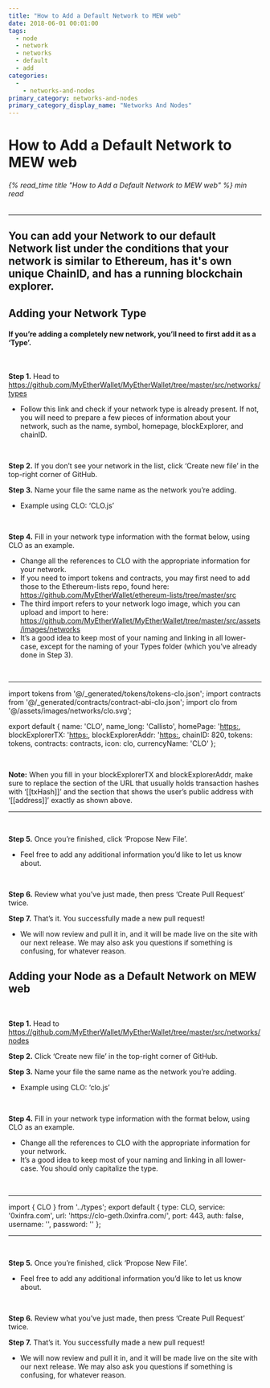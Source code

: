 ```yaml
---
title: "How to Add a Default Network to MEW web"
date: 2018-06-01 00:01:00
tags:
  - node
  - network
  - networks
  - default
  - add
categories:
  - 
    - networks-and-nodes
primary_category: networks-and-nodes
primary_category_display_name: "Networks And Nodes"
---
```


# **How to Add a Default Network to MEW web**

###### {% read_time title "How to Add a Default Network to MEW web" %} min read

* * *

## You can add your Network to our default Network list under the conditions that your network is similar to Ethereum, has it's own unique ChainID, and has a running blockchain explorer.

## **Adding your Network Type**

#### If you’re adding a completely new network, you’ll need to first add it as a ‘Type’.

<br>

**Step 1.** Head to <https://github.com/MyEtherWallet/MyEtherWallet/tree/master/src/networks/types>

-   Follow this link and check if your network type is already present. If not, you will need to prepare a few pieces of information about your network, such as the name, symbol, homepage, blockExplorer, and chainID.

<br>

**Step 2.** If you don’t see your network in the list, click ‘Create new file’ in the top-right corner of GitHub.

**Step 3.** Name your file the same name as the network you’re adding.

-   Example using CLO: ‘CLO.js’

<br>

**Step 4.** Fill in your network type information with the format below, using CLO as an example.

-   Change all the references to CLO with the appropriate information for your network.
-   If you need to import tokens and contracts, you may first need to add those to the Ethereum-lists repo, found here: <https://github.com/MyEtherWallet/ethereum-lists/tree/master/src>
-   The third import refers to your network logo image, which you can upload and import to here: <https://github.com/MyEtherWallet/MyEtherWallet/tree/master/src/assets/images/networks>
-   It’s a good idea to keep most of your naming and linking in all lower-case, except for the naming of your Types folder (which you’ve already done in Step 3).

<br>

* * *

<div class="scrollbox">
import tokens from '@/_generated/tokens/tokens-clo.json';
import contracts from '@/_generated/contracts/contract-abi-clo.json';
import clo from '@/assets/images/networks/clo.svg';

export default {
  name: 'CLO',
  name_long: 'Callisto',
  homePage: '<https:>,
  blockExplorerTX: '<https:>,
  blockExplorerAddr: '<https:>,
  chainID: 820,
  tokens: tokens,
  contracts: contracts,
  icon: clo,
  currencyName: 'CLO'
};

</div>

<br>

**Note:** When you fill in your blockExplorerTX and blockExplorerAddr, make sure to replace the section of the URL that usually holds transaction hashes with ‘\[[txHash]]’ and the section that shows the user’s public address with ‘\[[address]]’ exactly as shown above.

* * *

<br>

**Step 5.** Once you’re finished, click ‘Propose New File’.

-   Feel free to add any additional information you’d like to let us know about.

<br>

**Step 6.** Review what you’ve just made, then press ‘Create Pull Request’ twice.

**Step 7.** That’s it. You successfully made a new pull request!

-   We will now review and pull it in, and it will be made live on the site with our next release. We may also ask you questions if something is confusing, for whatever reason.

## **Adding your Node as a Default Network on MEW web**

<br>

**Step 1.** Head to <https://github.com/MyEtherWallet/MyEtherWallet/tree/master/src/networks/nodes>

**Step 2.** Click ‘Create new file’ in the top-right corner of GitHub.

**Step 3.** Name your file the same name as the network you’re adding.

-   Example using CLO: ‘clo.js’

<br>

**Step 4.** Fill in your network type information with the format below, using CLO as an example.

-   Change all the references to CLO with the appropriate information for your network.
-   It’s a good idea to keep most of your naming and linking in all lower-case. You should only capitalize the type.

<br>

* * *

<div class="scrollbox">
import { CLO } from '../types';
export default {
  type: CLO,
  service: '0xinfra.com',
  url: 'https://clo-geth.0xinfra.com/',
  port: 443,
  auth: false,
  username: '',
  password: ''
};
</div>

* * *

<br>

**Step 5.** Once you’re finished, click ‘Propose New File’.

-   Feel free to add any additional information you’d like to let us know about.

<br>

**Step 6.** Review what you’ve just made, then press ‘Create Pull Request’ twice.

**Step 7.** That’s it. You successfully made a new pull request!

-   We will now review and pull it in, and it will be made live on the site with our next release. We may also ask you questions if something is confusing, for whatever reason.
